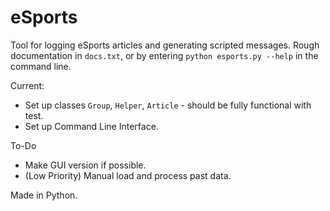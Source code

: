 # eSports
Tool for logging eSports articles and generating scripted messages. Rough documentation in `docs.txt`, or by entering `python esports.py --help` in the command line.

Current:
- Set up classes `Group`, `Helper`, `Article` - should be fully functional with test.
- Set up Command Line Interface.

To-Do
- Make GUI version if possible.
- (Low Priority) Manual load and process past data.

Made in Python.

